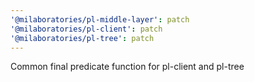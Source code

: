 ```yaml
---
'@milaboratories/pl-middle-layer': patch
'@milaboratories/pl-client': patch
'@milaboratories/pl-tree': patch
---
```


Common final predicate function for pl-client and pl-tree
